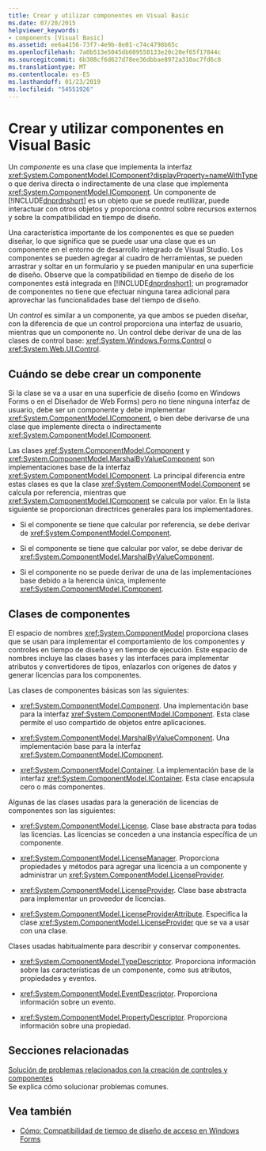 ```yaml
---
title: Crear y utilizar componentes en Visual Basic
ms.date: 07/20/2015
helpviewer_keywords:
- components [Visual Basic]
ms.assetid: ee6a4156-73f7-4e9b-8e01-c74c4798b65c
ms.openlocfilehash: 7a0b513e5045db609550133e20c20ef65f17844c
ms.sourcegitcommit: 6b308cf6d627d78ee36dbbae8972a310ac7fd6c8
ms.translationtype: MT
ms.contentlocale: es-ES
ms.lasthandoff: 01/23/2019
ms.locfileid: "54551926"
---
```

# <a name="creating-and-using-components-in-visual-basic"></a>Crear y utilizar componentes en Visual Basic
Un *componente* es una clase que implementa la interfaz <xref:System.ComponentModel.IComponent?displayProperty=nameWithType> o que deriva directa o indirectamente de una clase que implementa <xref:System.ComponentModel.IComponent>. Un componente de [!INCLUDE[dnprdnshort](~/includes/dnprdnshort-md.md)] es un objeto que se puede reutilizar, puede interactuar con otros objetos y proporciona control sobre recursos externos y sobre la compatibilidad en tiempo de diseño.  
  
 Una característica importante de los componentes es que se pueden diseñar, lo que significa que se puede usar una clase que es un componente en el entorno de desarrollo integrado de Visual Studio. Los componentes se pueden agregar al cuadro de herramientas, se pueden arrastrar y soltar en un formulario y se pueden manipular en una superficie de diseño. Observe que la compatibilidad en tiempo de diseño de los componentes está integrada en [!INCLUDE[dnprdnshort](~/includes/dnprdnshort-md.md)]; un programador de componentes no tiene que efectuar ninguna tarea adicional para aprovechar las funcionalidades base del tiempo de diseño.  
  
 Un *control* es similar a un componente, ya que ambos se pueden diseñar, con la diferencia de que un control proporciona una interfaz de usuario, mientras que un componente no. Un control debe derivar de una de las clases de control base: <xref:System.Windows.Forms.Control> o <xref:System.Web.UI.Control>.  
  
## <a name="when-to-create-a-component"></a>Cuándo se debe crear un componente  
 Si la clase se va a usar en una superficie de diseño (como en Windows Forms o en el Diseñador de Web Forms) pero no tiene ninguna interfaz de usuario, debe ser un componente y debe implementar <xref:System.ComponentModel.IComponent>, o bien debe derivarse de una clase que implemente directa o indirectamente <xref:System.ComponentModel.IComponent>.  
  
 Las clases <xref:System.ComponentModel.Component> y <xref:System.ComponentModel.MarshalByValueComponent> son implementaciones base de la interfaz <xref:System.ComponentModel.IComponent>. La principal diferencia entre estas clases es que la clase <xref:System.ComponentModel.Component> se calcula por referencia, mientras que <xref:System.ComponentModel.IComponent> se calcula por valor. En la lista siguiente se proporcionan directrices generales para los implementadores.  
  
-   Si el componente se tiene que calcular por referencia, se debe derivar de <xref:System.ComponentModel.Component>.  
  
-   Si el componente se tiene que calcular por valor, se debe derivar de <xref:System.ComponentModel.MarshalByValueComponent>.  
  
-   Si el componente no se puede derivar de una de las implementaciones base debido a la herencia única, implemente <xref:System.ComponentModel.IComponent>.  
  
## <a name="component-classes"></a>Clases de componentes  
 El espacio de nombres <xref:System.ComponentModel> proporciona clases que se usan para implementar el comportamiento de los componentes y controles en tiempo de diseño y en tiempo de ejecución. Este espacio de nombres incluye las clases bases y las interfaces para implementar atributos y convertidores de tipos, enlazarlos con orígenes de datos y generar licencias para los componentes.  
  
 Las clases de componentes básicas son las siguientes:  
  
-   <xref:System.ComponentModel.Component>. Una implementación base para la interfaz <xref:System.ComponentModel.IComponent>. Esta clase permite el uso compartido de objetos entre aplicaciones.  
  
-   <xref:System.ComponentModel.MarshalByValueComponent>. Una implementación base para la interfaz <xref:System.ComponentModel.IComponent>.  
  
-   <xref:System.ComponentModel.Container>. La implementación base de la interfaz <xref:System.ComponentModel.IContainer>. Esta clase encapsula cero o más componentes.  
  
 Algunas de las clases usadas para la generación de licencias de componentes son las siguientes:  
  
-   <xref:System.ComponentModel.License>. Clase base abstracta para todas las licencias. Las licencias se conceden a una instancia específica de un componente.  
  
-   <xref:System.ComponentModel.LicenseManager>. Proporciona propiedades y métodos para agregar una licencia a un componente y administrar un <xref:System.ComponentModel.LicenseProvider>.  
  
-   <xref:System.ComponentModel.LicenseProvider>. Clase base abstracta para implementar un proveedor de licencias.  
  
-   <xref:System.ComponentModel.LicenseProviderAttribute>. Especifica la clase <xref:System.ComponentModel.LicenseProvider> que se va a usar con una clase.  
  
 Clases usadas habitualmente para describir y conservar componentes.  
  
-   <xref:System.ComponentModel.TypeDescriptor>. Proporciona información sobre las características de un componente, como sus atributos, propiedades y eventos.  
  
-   <xref:System.ComponentModel.EventDescriptor>. Proporciona información sobre un evento.  
  
-   <xref:System.ComponentModel.PropertyDescriptor>. Proporciona información sobre una propiedad.  
  
## <a name="related-sections"></a>Secciones relacionadas  
 [Solución de problemas relacionados con la creación de controles y componentes](../../framework/winforms/controls/troubleshooting-control-and-component-authoring.md)  
 Se explica cómo solucionar problemas comunes.  
  
## <a name="see-also"></a>Vea también
- [Cómo: Compatibilidad de tiempo de diseño de acceso en Windows Forms](../../framework/winforms/controls/developing-windows-forms-controls-at-design-time.md)

